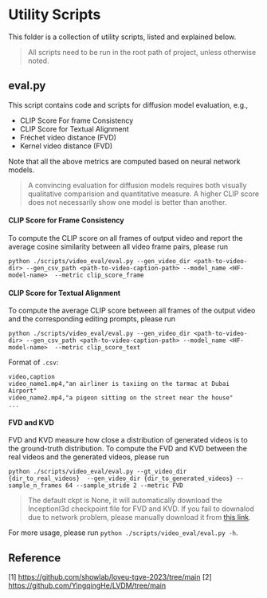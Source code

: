 # Utility Scripts

This folder is a collection of utility scripts, listed and explained below.

> All scripts need to be run in the root path of project, unless otherwise noted.

## eval.py

This script contains code and scripts for diffusion model evaluation, e.g.,

- CLIP Score For frame Consistency
- CLIP Score for Textual Alignment
- Fréchet video distance (FVD)
- Kernel video distance (FVD)


Note that all the above metrics are computed based on neural network models.

> A convincing evaluation for diffusion models requires both visually qualitative comparision and quantitative measure. A higher CLIP score does not necessarily show one model is better than another.


#### CLIP Score for Frame Consistency

To compute the CLIP score on all frames of output video and report the average cosine similarity between all video frame pairs, please run

```shell
python ./scripts/video_eval/eval.py --gen_video_dir <path-to-video-dir> --gen_csv_path <path-to-video-caption-path> --model_name <HF-model-name>  --metric clip_score_frame
```

#### CLIP Score for Textual Alignment

To compute the average CLIP score between all frames of the output video and the corresponding editing prompts, please run

```shell
python ./scripts/video_eval/eval.py --gen_video_dir <path-to-video-dir> --gen_csv_path <path-to-video-caption-path> --model_name <HF-model-name>  --metric clip_score_text
```

Format of `.csv`:
```
video,caption
video_name1.mp4,"an airliner is taxiing on the tarmac at Dubai Airport"
video_name2.mp4,"a pigeon sitting on the street near the house"
...
```

#### FVD and KVD

FVD and KVD measure how close a distribution of generated videos is to the ground-truth distribution. To compute the FVD and KVD between the real videos and the generated videos, please run

```
python ./scripts/video_eval/eval.py --gt_video_dir {dir_to_real_videos}  --gen_video_dir {dir_to_generated_videos} --sample_n_frames 64 --sample_stride 2 --metric FVD
```

> The default ckpt is None, it will automatically download the InceptionI3d checkpoint file for FVD and KVD. If you fail to downalod due to network problem, please manually download it from [this link](https://download.mindspore.cn/toolkits/mindone/stable_diffusion/fvd/inception_i3-02b0bb54.ckpt).

For more usage, please run `python ./scripts/video_eval/eval.py -h`.

## Reference

[1] https://github.com/showlab/loveu-tgve-2023/tree/main
[2] https://github.com/YingqingHe/LVDM/tree/main

